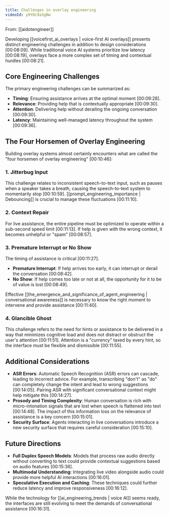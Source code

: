 ```yaml
---
title: Challenges in overlay engineering
videoId: y9YQc9a3gNw
---
```


From: [[aidotengineer]] <br/> 

Developing [[voicefirst_ai_overlays | voice-first AI overlays]] presents distinct engineering challenges in addition to design considerations <a class="yt-timestamp" data-t="00:08:09">[00:08:09]</a>. While traditional voice AI systems prioritize low latency <a class="yt-timestamp" data-t="00:08:19">[00:08:19]</a>, overlays face a more complex set of timing and contextual hurdles <a class="yt-timestamp" data-t="00:08:21">[00:08:21]</a>.

## Core Engineering Challenges
The primary engineering challenges can be summarized as:
*   **Timing**: Ensuring assistance arrives at the optimal moment <a class="yt-timestamp" data-t="00:09:28">[00:09:28]</a>.
*   **Relevance**: Providing help that is contextually appropriate <a class="yt-timestamp" data-t="00:09:30">[00:09:30]</a>.
*   **Attention**: Delivering help without derailing the ongoing conversation <a class="yt-timestamp" data-t="00:09:30">[00:09:30]</a>.
*   **Latency**: Maintaining well-managed latency throughout the system <a class="yt-timestamp" data-t="00:09:36">[00:09:36]</a>.

## The Four Horsemen of Overlay Engineering
Building overlay systems almost certainly encounters what are called the "four horsemen of overlay engineering" <a class="yt-timestamp" data-t="00:10:46">[00:10:46]</a>:

### 1. Jitterbug Input
This challenge relates to inconsistent speech-to-text input, such as pauses when a speaker takes a breath, causing the speech-to-text system to momentarily stop <a class="yt-timestamp" data-t="00:10:59">[00:10:59]</a>. [[prompt_engineering_importance | Debouncing]] is crucial to manage these fluctuations <a class="yt-timestamp" data-t="00:11:10">[00:11:10]</a>.

### 2. Context Repair
For live assistance, the entire pipeline must be optimized to operate within a sub-second speed limit <a class="yt-timestamp" data-t="00:11:13">[00:11:13]</a>. If help is given with the wrong context, it becomes unhelpful or "spam" <a class="yt-timestamp" data-t="00:08:57">[00:08:57]</a>.

### 3. Premature Interrupt or No Show
The timing of assistance is critical <a class="yt-timestamp" data-t="00:11:27">[00:11:27]</a>.
*   **Premature Interrupt**: If help arrives too early, it can interrupt or derail the conversation <a class="yt-timestamp" data-t="00:08:42">[00:08:42]</a>.
*   **No Show**: If help comes too late or not at all, the opportunity for it to be of value is lost <a class="yt-timestamp" data-t="00:08:49">[00:08:49]</a>.

Effective [[the_emergence_and_significance_of_agent_engineering | conversational awareness]] is necessary to know the right moment to intervene and provide assistance <a class="yt-timestamp" data-t="00:11:40">[00:11:40]</a>.

### 4. Glancible Ghost
This challenge refers to the need for hints or assistance to be delivered in a way that minimizes cognitive load and does not distract or obstruct the user's attention <a class="yt-timestamp" data-t="00:11:51">[00:11:51]</a>. Attention is a "currency" taxed by every hint, so the interface must be flexible and dismissible <a class="yt-timestamp" data-t="00:11:55">[00:11:55]</a>.

## Additional Considerations
*   **ASR Errors**: Automatic Speech Recognition (ASR) errors can cascade, leading to incorrect advice. For example, transcribing "don't" as "do" can completely change the intent and lead to wrong suggestions <a class="yt-timestamp" data-t="00:14:05">[00:14:05]</a>. Pairing ASR with significant conversational context might help mitigate this <a class="yt-timestamp" data-t="00:14:27">[00:14:27]</a>.
*   **Prosody and Timing Complexity**: Human conversation is rich with micro-intonation signals that are lost when speech is flattened into text <a class="yt-timestamp" data-t="00:14:48">[00:14:48]</a>. The impact of this information loss on the relevance of assistance is a key concern <a class="yt-timestamp" data-t="00:15:01">[00:15:01]</a>.
*   **Security Surface**: Agents interacting in live conversations introduce a new security surface that requires careful consideration <a class="yt-timestamp" data-t="00:15:10">[00:15:10]</a>.

## Future Directions
*   **Full Duplex Speech Models**: Models that process raw audio directly without converting to text could provide contextual suggestions based on audio features <a class="yt-timestamp" data-t="00:15:36">[00:15:36]</a>.
*   **Multimodal Understanding**: Integrating live video alongside audio could provide more helpful AI interactions <a class="yt-timestamp" data-t="00:16:01">[00:16:01]</a>.
*   **Speculative Execution and Caching**: These techniques could further reduce latency and improve responsiveness <a class="yt-timestamp" data-t="00:16:12">[00:16:12]</a>.

While the technology for [[ai_engineering_trends | voice AI]] seems ready, the interfaces are still evolving to meet the demands of conversational assistance <a class="yt-timestamp" data-t="00:16:31">[00:16:31]</a>.